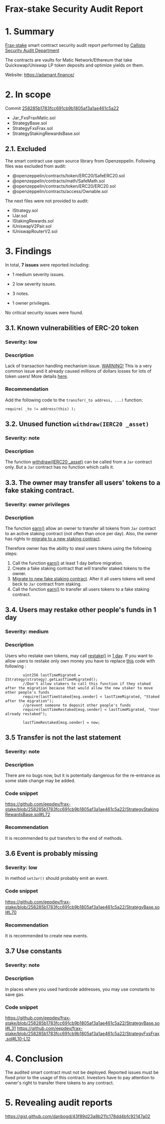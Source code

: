 # Frax-stake Security Audit Report

# 1. Summary

[Frax-stake](https://github.com/eepdev/frax-stake) smart contract security audit report performed by [Callisto Security Audit Department](https://github.com/EthereumCommonwealth/Auditing)

The contracts are vaults for Matic Network/Ethereum that take Quickswap/Uniswap LP token deposits and optimize yields on them.

Website: https://adamant.finance/

# 2. In scope

Commit [258285b1783fcc691cb9b1805af3a1ae461c5a22](https://github.com/eepdev/frax-stake/tree/258285b1783fcc691cb9b1805af3a1ae461c5a22)

- Jar_FxsFraxMatic.sol 
- StrategyBase.sol
- StrategyFxsFrax.sol
- StrategyStakingRewardsBase.sol 

## 2.1. Excluded

The smart contract use open source library from Openzeppelin. Following files was excluded from audit:

- @openzeppelin/contracts/token/ERC20/SafeERC20.sol
- @openzeppelin/contracts/math/SafeMath.sol
- @openzeppelin/contracts/token/ERC20/ERC20.sol
- @openzeppelin/contracts/access/Ownable.sol


The next files were not provided to audit:

- IStrategy.sol
- IJar.sol
- IStakingRewards.sol
- IUniswapV2Pair.sol
- IUniswapRouterV2.sol


# 3. Findings

In total, **7 issues** were reported including:

- 1 medium severity issues.

- 2 low severity issues.

- 3 notes.

- 1 owner privileges.

No critical security issues were found.

## 3.1. Known vulnerabilities of ERC-20 token

### Severity: low

### Description

Lack of transaction handling mechanism issue. [WARNING!](https://gist.github.com/Dexaran/ddb3e89fe64bf2e06ed15fbd5679bd20)  This is a very common issue and it already caused millions of dollars losses for lots of token users! More details [here](https://docs.google.com/document/d/1Feh5sP6oQL1-1NHi-X1dbgT3ch2WdhbXRevDN681Jv4/edit).

### Recommendation

Add the following code to the `transfer(_to address, ...)` function:

```
require( _to != address(this) );

```

## 3.2. Unused function `withdraw(IERC20 _asset)`

### Severity: note

### Description

The function [withdraw(IERC20 _asset)](https://github.com/eepdev/frax-stake/blob/258285b1783fcc691cb9b1805af3a1ae461c5a22/StrategyBase.sol#L79-L80) can be called from a `Jar` contract only. But a `Jar` contract has no function which calls it.

## 3.3. The owner may transfer all users' tokens to a fake staking contract.

### Severity: owner privileges

### Description

The function [earn()](https://github.com/eepdev/frax-stake/blob/258285b1783fcc691cb9b1805af3a1ae461c5a22/Jar_FxsFraxMatic.sol#L45-L57) allow an owner to transfer all tokens from `Jar` contract to an active staking contract (not often than once per day). Also, the owner has rights to [migrate to a new staking contract](https://github.com/eepdev/frax-stake/blob/258285b1783fcc691cb9b1805af3a1ae461c5a22/StrategyStakingRewardsBase.sol#L58-L73).

Therefore owner has the ability to steal users tokens using the following steps:
1. Call the function [earn()](https://github.com/eepdev/frax-stake/blob/258285b1783fcc691cb9b1805af3a1ae461c5a22/Jar_FxsFraxMatic.sol#L45-L57) at least 1 day before migration.
2. Create a fake staking contract that will transfer staked tokens to the owner.
3. [Migrate to new fake staking contract](https://github.com/eepdev/frax-stake/blob/258285b1783fcc691cb9b1805af3a1ae461c5a22/StrategyStakingRewardsBase.sol#L58-L73). After it all users tokens will send beck to `Jar` contract from staking.
4. Call the function [earn()](https://github.com/eepdev/frax-stake/blob/258285b1783fcc691cb9b1805af3a1ae461c5a22/Jar_FxsFraxMatic.sol#L45-L57) to transfer all users tokens to a fake staking contract.


## 3.4. Users may restake other people's funds in 1 day

### Severity: medium

### Description

Users who restake own tokens, may call [restake()](https://github.com/eepdev/frax-stake/blob/258285b1783fcc691cb9b1805af3a1ae461c5a22/Jar_FxsFraxMatic.sol#L118) in [1 day](https://github.com/eepdev/frax-stake/blob/258285b1783fcc691cb9b1805af3a1ae461c5a22/Jar_FxsFraxMatic.sol#L126). 
If you want to allow users to restake only own money you have to replace [this](https://github.com/eepdev/frax-stake/blob/258285b1783fcc691cb9b1805af3a1ae461c5a22/Jar_FxsFraxMatic.sol#L119-L126) code with following :

```Solidity
        uint256 lastTimeMigrated = IStrategy(strategy).getLastTimeMigrated();
        //Don't allow stakers to call this function if they staked after the migration because that would allow the new staker to move other people's funds
        require(lastTimeStaked[msg.sender] < lastTimeMigrated, "Staked after the migration");
        //prevent someone to deposit other people's funds
        require(lastTimeRestaked[msg.sender] < lastTimeMigrated, "User already restaked");

        lastTimeRestaked[msg.sender] = now;
```


## 3.5 Transfer is not the last statement

### Severity: note

### Description
There are no bugs now, but it is potentially dangerous for the re-entrance as some state change may be added.

### Code snippet
https://github.com/eepdev/frax-stake/blob/258285b1783fcc691cb9b1805af3a1ae461c5a22/StrategyStakingRewardsBase.sol#L72

### Recommendation
It is recommended to put transfers to the end of methods.

## 3.6 Event is probably missing

### Severity: low

In method `setJar()` should probably emit an event.

### Code snippet
https://github.com/eepdev/frax-stake/blob/258285b1783fcc691cb9b1805af3a1ae461c5a22/StrategyBase.sol#L70

### Recommendation
It is recommended to create new events.

## 3.7 Use constants

### Severity: note

### Description
In places where you used hardcode addresses, you may use constants to save gas.

### Code snippet
https://github.com/eepdev/frax-stake/blob/258285b1783fcc691cb9b1805af3a1ae461c5a22/StrategyBase.sol#L31
https://github.com/eepdev/frax-stake/blob/258285b1783fcc691cb9b1805af3a1ae461c5a22/StrategyFxsFrax.sol#L10-L12


# 4. Conclusion

The audited smart contract must not be deployed. Reported issues must be fixed prior to the usage of this contract. Investors have to pay attention to owner's right to transfer there tokens to any contract.

# 5. Revealing audit reports

https://gist.github.com/danbogd/43f89d23a8b211c178dd4bfc92147a02

